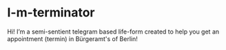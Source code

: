 # I-m-terminator
Hi!
I’m a semi-sentient telegram based life-form created to help you get an appointment (termin) in Bürgeramt's of Berlin!
